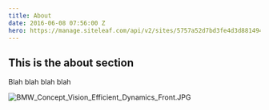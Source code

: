 ```yaml
---
title: About
date: 2016-06-08 07:56:00 Z
hero: https://manage.siteleaf.com/api/v2/sites/5757a52d7bd3fe4d3d881494/source/_uploads/BMW_Concept_Vision_Efficient_Dynamics_Front.JPG?download
---
```


## This is the  about section
Blah blah blah blah

![BMW_Concept_Vision_Efficient_Dynamics_Front.JPG](/uploads/BMW_Concept_Vision_Efficient_Dynamics_Front.JPG)